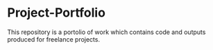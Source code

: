 # Project-Portfolio

This repository is a portolio of work which contains code and outputs produced for freelance projects.
